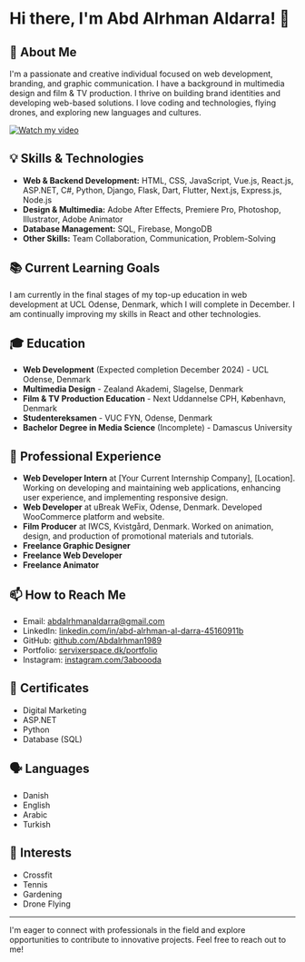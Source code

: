# Hi there, I'm Abd Alrhman Aldarra! 👋

## 🌟 About Me
I'm a passionate and creative individual focused on web development, branding, and graphic communication. I have a background in multimedia design and film & TV production. I thrive on building brand identities and developing web-based solutions. I love coding and technologies, flying drones, and exploring new languages and cultures.

[![Watch my video](https://img.youtube.com/vi/4cAZ8Ee2ydk/maxresdefault.jpg)](https://www.youtube.com/live/4cAZ8Ee2ydk?si=bmQFWUyrWgpG-zTL) <!-- Replace the URL if necessary -->

## 💡 Skills & Technologies
- **Web & Backend Development:** HTML, CSS, JavaScript, Vue.js, React.js, ASP.NET, C#, Python, Django, Flask, Dart, Flutter, Next.js, Express.js, Node.js
- **Design & Multimedia:** Adobe After Effects, Premiere Pro, Photoshop, Illustrator, Adobe Animator
- **Database Management:** SQL, Firebase, MongoDB
- **Other Skills:** Team Collaboration, Communication, Problem-Solving

## 📚 Current Learning Goals
I am currently in the final stages of my top-up education in web development at UCL Odense, Denmark, which I will complete in December. I am continually improving my skills in React and other technologies.

## 🎓 Education
- **Web Development** (Expected completion December 2024) - UCL Odense, Denmark
- **Multimedia Design** - Zealand Akademi, Slagelse, Denmark
- **Film & TV Production Education** - Next Uddannelse CPH, København, Denmark
- **Studentereksamen** - VUC FYN, Odense, Denmark
- **Bachelor Degree in Media Science** (Incomplete) - Damascus University

## 💼 Professional Experience
- **Web Developer Intern** at [Your Current Internship Company], [Location]. Working on developing and maintaining web applications, enhancing user experience, and implementing responsive design.
- **Web Developer** at uBreak WeFix, Odense, Denmark. Developed WooCommerce platform and website.
- **Film Producer** at IWCS, Kvistgård, Denmark. Worked on animation, design, and production of promotional materials and tutorials.
- **Freelance Graphic Designer**
- **Freelance Web Developer**
- **Freelance Animator**

## 📫 How to Reach Me
- Email: [abdalrhmanaldarra@gmail.com](mailto:abdalrhmanaldarra@gmail.com)
- LinkedIn: [linkedin.com/in/abd-alrhman-al-darra-45160911b](https://www.linkedin.com/in/abd-alrhman-al-darra-45160911b)
- GitHub: [github.com/Abdalrhman1989](https://github.com/Abdalrhman1989)
- Portfolio: [servixerspace.dk/portfolio](https://servixerspace.dk/portfolio/)
- Instagram: [instagram.com/3aboooda](https://www.instagram.com/3aboooda/)

## 📜 Certificates
- Digital Marketing
- ASP.NET
- Python
- Database (SQL)

## 🗣 Languages
- Danish
- English
- Arabic
- Turkish

## 🎈 Interests
- Crossfit
- Tennis
- Gardening
- Drone Flying

---

I'm eager to connect with professionals in the field and explore opportunities to contribute to innovative projects. Feel free to reach out to me!
